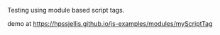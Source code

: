 Testing using module based script tags.


demo at https://hpssjellis.github.io/js-examples/modules/myScriptTag
